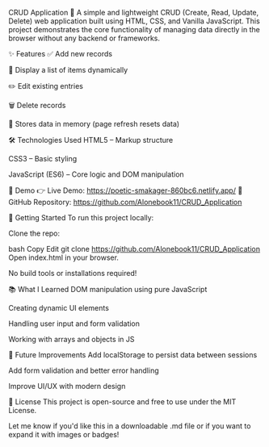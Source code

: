 CRUD Application 🔧
A simple and lightweight CRUD (Create, Read, Update, Delete) web application built using HTML, CSS, and Vanilla JavaScript. This project demonstrates the core functionality of managing data directly in the browser without any backend or frameworks.

✨ Features
✅ Add new records

📄 Display a list of items dynamically

✏️ Edit existing entries

🗑️ Delete records

💾 Stores data in memory (page refresh resets data)

🛠️ Technologies Used
HTML5 – Markup structure

CSS3 – Basic styling

JavaScript (ES6) – Core logic and DOM manipulation

📸 Demo
👉 Live Demo: https://poetic-smakager-860bc6.netlify.app/
📂 GitHub Repository: https://github.com/Alonebook11/CRUD_Application

🚀 Getting Started
To run this project locally:

Clone the repo:

bash
Copy
Edit
git clone https://github.com/Alonebook11/CRUD_Application
Open index.html in your browser.

No build tools or installations required!

📚 What I Learned
DOM manipulation using pure JavaScript

Creating dynamic UI elements

Handling user input and form validation

Working with arrays and objects in JS

📌 Future Improvements
Add localStorage to persist data between sessions

Add form validation and better error handling

Improve UI/UX with modern design

📄 License
This project is open-source and free to use under the MIT License.

Let me know if you'd like this in a downloadable .md file or if you want to expand it with images or badges!
